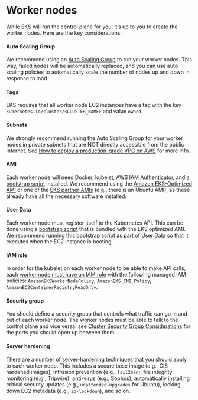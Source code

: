 # Worker nodes

While EKS will run the control plane for you, it’s up to you to create the worker nodes. Here are the key
considerations:

<div className="dlist">

#### Auto Scaling Group

We recommend using an [Auto Scaling Group](https://docs.aws.amazon.com/autoscaling/ec2/userguide/AutoScalingGroup.html)
to run your worker nodes. This way, failed nodes will be automatically replaced, and you can use auto scaling
policies to automatically scale the number of nodes up and down in response to load.

#### Tags

EKS requires that all worker node EC2 instances have a tag with the key `kubernetes.io/cluster/<CLUSTER_NAME>` and
value `owned`.

#### Subnets

We strongly recommend running the Auto Scaling Group for your worker nodes in private subnets that are NOT directly
accessible from the public Internet. See
[How to deploy a production-grade VPC on AWS](../../4-vpc/0-intro/0-what-youll-learn-in-this-guide.md) for more
info.

#### AMI

Each worker node will need Docker, kubelet,
[AWS IAM Authenticator](https://github.com/kubernetes-sigs/aws-iam-authenticator), and a
[bootstrap script](https://docs.aws.amazon.com/eks/latest/userguide/launch-workers.html) installed. We recommend
using the
[Amazon EKS-Optimized AMI](https://docs.aws.amazon.com/eks/latest/userguide/eks-optimized-ami.html) or one of the
[EKS partner AMIs](https://docs.aws.amazon.com/eks/latest/userguide/eks-partner-amis.html) (e.g., there is an Ubuntu
AMI), as these already have all the necessary software installed.

#### User Data

Each worker node must register itself to the Kubernetes API. This can be done using a
[bootstrap script](https://docs.aws.amazon.com/eks/latest/userguide/launch-workers.html) that is bundled with the EKS
optimized AMI. We recommend running this bootstrap script as part of
[User Data](https://docs.aws.amazon.com/AWSEC2/latest/UserGuide/user-data.html) so that it executes when the EC2
instance is booting.

#### IAM role

In order for the kubelet on each worker node to be able to make API calls, each
[worker node must have an IAM role](https://docs.aws.amazon.com/eks/latest/userguide/worker_node_IAM_role.html) with
the following managed IAM policies: `AmazonEKSWorkerNodePolicy`, `AmazonEKS_CNI_Policy`,
`AmazonEC2ContainerRegistryReadOnly`.

#### Security group

You should define a security group that controls what traffic can go in and out of each worker node. The worker
nodes must be able to talk to the control plane and vice versa: see
[Cluster Security Group Considerations](https://docs.aws.amazon.com/eks/latest/userguide/sec-group-reqs.html) for the
ports you should open up between them.

#### Server hardening

There are a number of server-hardening techniques that you should apply to each worker node. This includes
a secure base image (e.g., CIS hardened images), intrusion prevention (e.g., `fail2ban`), file integrity monitoring
(e.g., Tripwire), anti-virus (e.g., Sophos), automatically installing critical security updates (e.g.,
`unattended-upgrades` for Ubuntu), locking down EC2 metadata (e.g., `ip-lockdown`), and so on.

</div>


<!-- ##DOCS-SOURCER-START
{"sourcePlugin":"Local File Copier","hash":"78eef4015bcdfed0fc8c9befe40b4935"}
##DOCS-SOURCER-END -->
